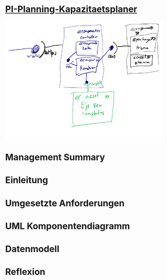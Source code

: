 # [PI-Planning-Kapazitaetsplaner](https://kapazitaetsplaner.atlassian.net/)

![](docImgs/komponenten-diagramm.png)

# Management Summary
# Einleitung
# Umgesetzte Anforderungen
# UML Komponentendiagramm
# Datenmodell
# Reflexion